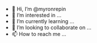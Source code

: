 - 👋 Hi, I’m @myronrepin
- 👀 I’m interested in ...
- 🌱 I’m currently learning ...
- 💞️ I’m looking to collaborate on ...
- 📫 How to reach me ...

<!---
myronrepin/myronrepin is a ✨ special ✨ repository because its `README.md` (this file) appears on your GitHub profile.
You can click the Preview link to take a look at your changes.
--->
